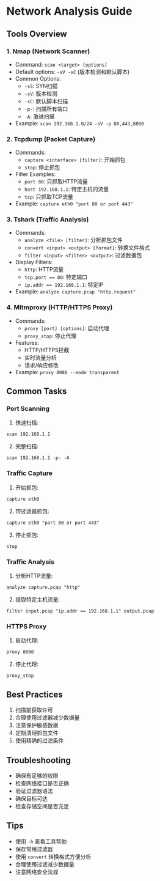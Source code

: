# Network Analysis Guide

## Tools Overview

### 1. Nmap (Network Scanner)
- Command: `scan <target> [options]`
- Default options: `-sV -sC` (版本检测和默认脚本)
- Common Options:
  - `-sS`: SYN扫描
  - `-sV`: 版本检测
  - `-sC`: 默认脚本扫描
  - `-p-`: 扫描所有端口
  - `-A`: 激进扫描
- Example: `scan 192.168.1.0/24 -sV -p 80,443,8080`

### 2. Tcpdump (Packet Capture)
- Commands:
  - `capture <interface> [filter]`: 开始抓包
  - `stop`: 停止抓包
- Filter Examples:
  - `port 80`: 只抓取HTTP流量
  - `host 192.168.1.1`: 特定主机的流量
  - `tcp`: 只抓取TCP流量
- Example: `capture eth0 "port 80 or port 443"`

### 3. Tshark (Traffic Analysis)
- Commands:
  - `analyze <file> [filter]`: 分析抓包文件
  - `convert <input> <output> [format]`: 转换文件格式
  - `filter <input> <filter> <output>`: 过滤数据包
- Display Filters:
  - `http`: HTTP流量
  - `tcp.port == 80`: 特定端口
  - `ip.addr == 192.168.1.1`: 特定IP
- Example: `analyze capture.pcap "http.request"`

### 4. Mitmproxy (HTTP/HTTPS Proxy)
- Commands:
  - `proxy [port] [options]`: 启动代理
  - `proxy_stop`: 停止代理
- Features:
  - HTTP/HTTPS拦截
  - 实时流量分析
  - 请求/响应修改
- Example: `proxy 8080 --mode transparent`

## Common Tasks

### Port Scanning
1. 快速扫描:
```
scan 192.168.1.1
```

2. 完整扫描:
```
scan 192.168.1.1 -p- -A
```

### Traffic Capture
1. 开始抓包:
```
capture eth0
```

2. 带过滤器抓包:
```
capture eth0 "port 80 or port 443"
```

3. 停止抓包:
```
stop
```

### Traffic Analysis
1. 分析HTTP流量:
```
analyze capture.pcap "http"
```

2. 提取特定主机流量:
```
filter input.pcap "ip.addr == 192.168.1.1" output.pcap
```

### HTTPS Proxy
1. 启动代理:
```
proxy 8080
```

2. 停止代理:
```
proxy_stop
```

## Best Practices
1. 扫描前获取许可
2. 合理使用过滤器减少数据量
3. 注意保护敏感数据
4. 定期清理抓包文件
5. 使用精确的过滤条件

## Troubleshooting
- 确保有足够的权限
- 检查网络接口是否正确
- 验证过滤器语法
- 确保目标可达
- 检查存储空间是否充足

## Tips
- 使用 `-h` 查看工具帮助
- 保存常用过滤器
- 使用 `convert` 转换格式方便分析
- 合理使用过滤减少数据量
- 注意网络安全法规 
